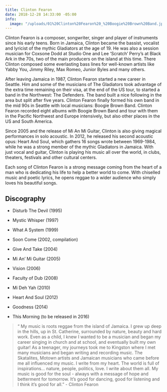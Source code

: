 ```yaml
---
title: Clinton Fearon
date: 2018-12-28 14:33:00 -05:00
info:
  image: "/uploads/01%20Clinton%20Fearon%20_%20Boogie%20Brown%20Band.jpg"
---
```


Clinton Fearon is a composer, songwriter, singer and player of instruments since his early teens. Born in Jamaica, Clinton became the bassist, vocalist and lyricist of the mythic Gladiators at the age of 19. He was also a session musician for Coxsone Dodd at Studio One and Lee ‘Scratch’ Perry’s at Black Ark in the 70s, two of the main producers on the island at this time. There Clinton composed some everlasting bass lines for well-known artists like Yabby You, Jimmy Riley, Max Romeo, Junior Byles and many others.

After leaving Jamaica in 1987, Clinton Fearon started a new career in Seattle. Him and some of the musicians of The Gladiators took advantage of the extra time remaining on their visa, at the end of the US tour, to started a band in the Northwest: The Defenders. The band built a nice following in the area but split after five years. Clinton Fearon finally formed his own band in the mid 90s in Seattle with local musicians: Boogie Brown Band. Clinton Fearon recorded eight albums with Boogie Brown Band and tour with them in the Pacific Northwest and Europe intensively, but also other places in the US and South America.

Since 2005 and the release of Mi An Mi Guitar, Clinton is also giving magical performances in solo acoustic. In 2012, he released his second acoustic opus: Heart And Soul, which gathers 16 songs wrote between 1969-1984, while he was a strong member of the mythic Gladiators in Jamaica. With just vocal and guitar, Clinton is playing his music all over the world, in clubs, theaters, festivals and other cultural centers.

Each song of Clinton Fearon is a strong message coming from the heart of a man who is dedicating his life to help a better world to come. With chiselled music and poetic lyrics, he opens reggae to a wider audience who simply loves his beautiful songs.

## Discography

* Disturb The Devil (1995)

* Mystic Whisper (1997)

* What A System (1999)

* Soon Come (2002, compilation)

* Give And Take (2004)

* Mi An’ Mi Guitar (2005)

* Vision (2006)

* Faculty of Dub (2008)

* Mi Deh Yah (2010)

* Heart And Soul (2012)

* Goodness (2014)

* This Morning (to be released in 2016)

> “ My music is roots reggae from the island of Jamaica. I grew up deep in the hills, up in St. Catherine, surrounded by nature, beauty and hard work. Even as a child, I knew I wanted to be a musician and began my career singing in church and at school, and eventually built my own guitar! As a teenager, my journeys took me to Kingston where I met many musicians and began writing and recording music. The Skatalites, Motown artists and Jamaican musicians who came before me all influenced my music. I write from my heart. The world is full of inspirations... nature, people, politics, love. I write about them all. My music is good for the soul - always with a message of hope and betterment for tomorrow. It’s good for dancing, good for listening and I think it’s good for all.” - Clinton Fearon